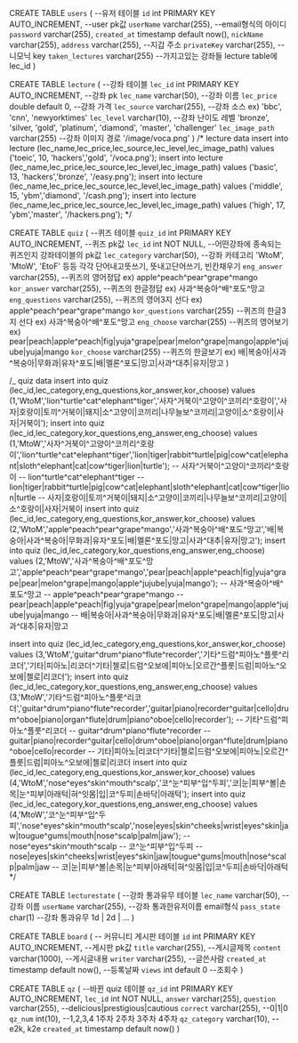 CREATE TABLE `users` ( --유저 테이블
`id` int PRIMARY KEY AUTO_INCREMENT, --user pk값
`userName` varchar(255), --email형식의 아이디
`password` varchar(255),
`created_at` timestamp default now(),
`nickName` varchar(255),
`address` varchar(255), --지갑 주소
`privateKey` varchar(255), --니모닉 key
`taken_lectures` varchar(255) --가지고있는 강좌들 lecture table에 lec_id
)

CREATE TABLE `lecture` ( --강좌 테이블
`lec_id` int PRIMARY KEY AUTO_INCREMENT, --강좌 pk
`lec_name` varchar(50), --강좌 이름
`lec_price` double default 0, --강좌 가격
`lec_source` varchar(255), --강좌 소스 ex) 'bbc', 'cnn', 'newyorktimes'
`lec_level` varchar(10), --강좌 난이도 레벨 'bronze', 'silver, 'gold', 'platinum', 'diamond', 'master', 'challenger'
`lec_image_path` varchar(255) --강좌 이미지 경로 '/image/voca.png'
)
/\* lecture data
insert into lecture (lec_name,lec_price,lec_source,lec_level,lec_image_path) values ('toeic', 10, 'hackers','gold', '/voca.png');
insert into lecture (lec_name,lec_price,lec_source,lec_level,lec_image_path) values ('basic', 13, 'hackers','bronze', '/easy.png');
insert into lecture (lec_name,lec_price,lec_source,lec_level,lec_image_path) values ('middle', 15, 'ybm','diamond', '/cash.png');
insert into lecture (lec_name,lec_price,lec_source,lec_level,lec_image_path) values ('high', 17, 'ybm','master', '/hackers.png');
\*/

CREATE TABLE `quiz` ( --퀴즈 테이블
`quiz_id` int PRIMARY KEY AUTO_INCREMENT, --퀴즈 pk값
`lec_id` int NOT NULL, --어떤강좌에 종속되는 퀴즈인지 강좌테이블의 pk값
`lec_category` varchar(50), --강좌 카테고리 'WtoM', 'MtoW', 'EtoF' 등등 각각 단어내고뜻쓰기, 뜻내고단어쓰기, 빈칸채우기
`eng_answer` varchar(255), --퀴즈의 영어정답 ex) apple^peach^pear^grape^mango
`kor_answer` varchar(255), --퀴즈의 한글정답 ex) 사과^복숭아^배^포도^망고
`eng_questions` varchar(255), --퀴즈의 영어3지 선다 ex) apple^peach^pear^grape^mango
`kor_questions` varchar(255) --퀴즈의 한글3지 선다 ex) 사과^복숭아^배^포도^망고
`eng_choose` varchar(255) --퀴즈의 영어보기 ex) pear|peach|apple^peach|fig|yuja^grape|pear|melon^grape|mango|apple^jujube|yuja|mango
`kor_choose` varchar(255) --퀴즈의 한글보기 ex) 배|복숭아|사과^복숭아|무화과|유자^포도|배|멜론^포도|망고|사과^대추|유자|망고
)

/\_ quiz data
insert into quiz (lec_id,lec_category,eng_questions,kor_answer,kor_choose) values (1,'WtoM','lion^turtle^cat^elephant^tiger','사자^거북이^고양이^코끼리^호랑이','사자|호랑이|토끼^거북이|돼지|소^고양이|코끼리|나무늘보^코끼리|고양이|소^호랑이|사자|거북이');
insert into quiz (lec_id,lec_category,kor_questions,eng_answer,eng_choose) values (1,'MtoW','사자^거북이^고양이^코끼리^호랑이','lion^turtle^cat^elephant^tiger','lion|tiger|rabbit^turtle|pig|cow^cat|elephant|sloth^elephant|cat|cow^tiger|lion|turtle');
-- 사자^거북이^고양이^코끼리^호랑이
-- lion^turtle^cat^elephant^tiger
-- lion|tiger|rabbit^turtle|pig|cow^cat|elephant|sloth^elephant|cat|cow^tiger|lion|turtle
-- 사자|호랑이|토끼^거북이|돼지|소^고양이|코끼리|나무늘보^코끼리|고양이|소^호랑이|사자|거북이
insert into quiz (lec_id,lec_category,eng_questions,kor_answer,kor_choose) values (2,'WtoM','apple^peach^pear^grape^mango','사과^복숭아^배^포도^망고','배|복숭아|사과^복숭아|무화과|유자^포도|배|멜론^포도|망고|사과^대추|유자|망고');
insert into quiz (lec_id,lec_category,kor_questions,eng_answer,eng_choose) values (2,'MtoW','사과^복숭아^배^포도^망고','apple^peach^pear^grape^mango','pear|peach|apple^peach|fig|yuja^grape|pear|melon^grape|mango|apple^jujube|yuja|mango');
-- 사과^복숭아^배^포도^망고
-- apple^peach^pear^grape^mango
-- pear|peach|apple^peach|fig|yuja^grape|pear|melon^grape|mango|apple^jujube|yuja|mango
-- 배|복숭아|사과^복숭아|무화과|유자^포도|배|멜론^포도|망고|사과^대추|유자|망고

insert into quiz (lec_id,lec_category,eng_questions,kor_answer,kor_choose) values (3,'WtoM','guitar^drum^piano^flute^recorder','기타^드럼^피아노^플룻^리코더','기타|피아노|리코더^기타|첼로|드럼^오보에|피아노|오르간^플룻|드럼|피아노^오보에|첼로|리코더');
insert into quiz (lec_id,lec_category,kor_questions,eng_answer,eng_choose) values (3,'MtoW','기타^드럼^피아노^플룻^리코더','guitar^drum^piano^flute^recorder','guitar|piano|recorder^guitar|cello|drum^oboe|piano|organ^flute|drum|piano^oboe|cello|recorder');
-- 기타^드럼^피아노^플룻^리코더
-- guitar^drum^piano^flute^recorder
-- guitar|piano|recorder^guitar|cello|drum^oboe|piano|organ^flute|drum|piano^oboe|cello|recorder
-- 기타|피아노|리코더^기타|첼로|드럼^오보에|피아노|오르간^플룻|드럼|피아노^오보에|첼로|리코더
insert into quiz (lec_id,lec_category,eng_questions,kor_answer,kor_choose) values (4,'WtoM','nose^eyes^skin^mouth^scalp','코^눈^피부^입^두피','코|눈|피부^볼|손목|눈^피부|아래턱|혀^잇몸|입|코^두피|손바닥|아래턱');
insert into quiz (lec_id,lec_category,kor_questions,eng_answer,eng_choose) values (4,'MtoW','코^눈^피부^입^두피','nose^eyes^skin^mouth^scalp','nose|eyes|skin^cheeks|wrist|eyes^skin|jaw|tougue^gums|mouth|nose^scalp|palm|jaw');
-- nose^eyes^skin^mouth^scalp
-- 코^눈^피부^입^두피
-- nose|eyes|skin^cheeks|wrist|eyes^skin|jaw|tougue^gums|mouth|nose^scalp|palm|jaw
-- 코|눈|피부^볼|손목|눈^피부|아래턱|혀^잇몸|입|코^두피|손바닥|아래턱
\*/

CREATE TABLE `lecturestate` ( --강좌 통과유무 테이블
`lec_name` varchar(50), --강좌 이름
`userName` varchar(255), --강좌 통과한유저이름 email형식
`pass_state` char(1) --강좌 통과유무 1d | 2d | ...
)

CREATE TABLE `board` ( -- 커뮤니티 게시판 테이블
`id` int PRIMARY KEY AUTO_INCREMENT, --게시판 pk값
`title` varchar(255), --게시글제목
`content` varchar(1000), --게시글내용
`writer` varchar(255), --글쓴사람
`created_at` timestamp default now(), --등록날짜
`views` int default 0 --조회수
)

CREATE TABLE `qz` ( --바뀐 quiz 테이블
`qz_id` int PRIMARY KEY AUTO_INCREMENT,
`lec_id` int NOT NULL,
`answer` varchar(255),
`question` varchar(255), --delicious|prestigious|cautious
`correct` varchar(255), --0|1|0
`qz_num` int(10), --1,2,3,4 1주차 2주차 3주차 4주차
`qz_category` varchar(10), --e2k, k2e
`created_at` timestamp default now()
)
